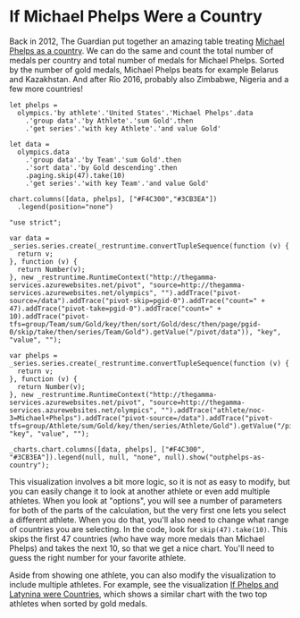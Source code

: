 If Michael Phelps Were a Country
================================

Back in 2012, The Guardian put together an amazing table treating [Michael Phelps as a 
country](https://www.theguardian.com/sport/datablog/2012/aug/01/if-michael-phelps-were-a-country).
We can do the same and count the total number of medals per country and total number of medals 
for Michael Phelps. Sorted by the number of gold medals, Michael Phelps beats for example Belarus
and Kazakhstan. And after Rio 2016, probably also Zimbabwe, Nigeria and a few more countries!

```
let phelps =
  olympics.'by athlete'.'United States'.'Michael Phelps'.data
    .'group data'.'by Athlete'.'sum Gold'.then
    .'get series'.'with key Athlete'.'and value Gold'

let data =
  olympics.data
    .'group data'.'by Team'.'sum Gold'.then
    .'sort data'.'by Gold descending'.then
    .paging.skip(47).take(10)
    .'get series'.'with key Team'.'and value Gold'

chart.columns([data, phelps], ["#F4C300","#3CB3EA"])
  .legend(position="none")
```

```
"use strict";

var data = _series.series.create(_restruntime.convertTupleSequence(function (v) {
  return v;
}, function (v) {
  return Number(v);
}, new _restruntime.RuntimeContext("http://thegamma-services.azurewebsites.net/pivot", "source=http://thegamma-services.azurewebsites.net/olympics", "").addTrace("pivot-source=/data").addTrace("pivot-skip=pgid-0").addTrace("count=" + 47).addTrace("pivot-take=pgid-0").addTrace("count=" + 10).addTrace("pivot-tfs=group/Team/sum/Gold/key/then/sort/Gold/desc/then/page/pgid-0/skip/take/then/series/Team/Gold").getValue("/pivot/data")), "key", "value", "");

var phelps = _series.series.create(_restruntime.convertTupleSequence(function (v) {
  return v;
}, function (v) {
  return Number(v);
}, new _restruntime.RuntimeContext("http://thegamma-services.azurewebsites.net/pivot", "source=http://thegamma-services.azurewebsites.net/olympics", "").addTrace("athlete/noc-3=Michael+Phelps").addTrace("pivot-source=/data").addTrace("pivot-tfs=group/Athlete/sum/Gold/key/then/series/Athlete/Gold").getValue("/pivot/data")), "key", "value", "");

_charts.chart.columns([data, phelps], ["#F4C300", "#3CB3EA"]).legend(null, null, "none", null).show("outphelps-as-country");
```

This visualization involves a bit more logic, so it is not as easy to modify, but you can easily 
change it to look at another athlete or even add multiple athletes. When you look at "options", 
you will see a number of parameters for both of the parts of the calculation, but the very first
one lets you select a different athlete. When you do that, you'll also need to change what range
of countries you are selecting. In the code, look for `skip(47).take(10)`. This skips the first
47 countries (who have way more medals than Michael Phelps) and takes the next 10, so that we
get a nice chart. You'll need to guess the right number for your favorite athlete.

Aside from showing one athlete, you can also modify the visualization to include multiple athletes.
For example, see the visualization [If Phelps and Latynina were Countries](/shared/6/if-phelps-and-latynina-were-countries),
which shows a similar chart with the two top athletes when sorted by gold medals.
